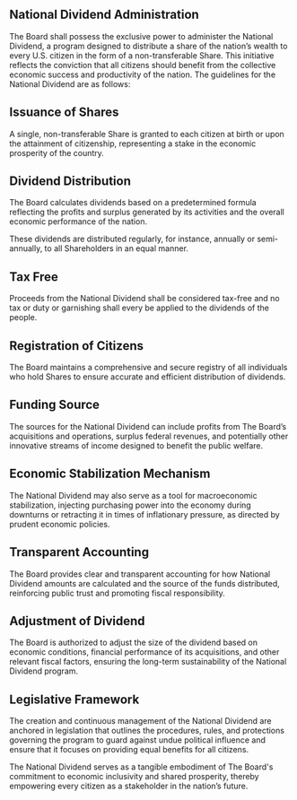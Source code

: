 ## National Dividend Administration

The Board shall possess the exclusive power to administer the National Dividend,
a program designed to distribute a share of the nation’s wealth to every U.S.
citizen in the form of a non-transferable Share. This initiative reflects the
conviction that all citizens should benefit from the collective economic success
and productivity of the nation. The guidelines for the National Dividend are as
follows:

## Issuance of Shares

A single, non-transferable Share is granted to each citizen at birth or upon the
attainment of citizenship, representing a stake in the economic prosperity of
the country.

## Dividend Distribution

The Board calculates dividends based on a predetermined formula reflecting the
profits and surplus generated by its activities and the overall economic
performance of the nation.

These dividends are distributed regularly, for instance, annually or
semi-annually, to all Shareholders in an equal manner.

## Tax Free

Proceeds from the National Dividend shall be considered tax-free and no tax or
duty or garnishing shall every be applied to the dividends of the people.

## Registration of Citizens

The Board maintains a comprehensive and secure registry of all individuals who
hold Shares to ensure accurate and efficient distribution of dividends.

## Funding Source

The sources for the National Dividend can include profits from The Board’s
acquisitions and operations, surplus federal revenues, and potentially other
innovative streams of income designed to benefit the public welfare.

## Economic Stabilization Mechanism

The National Dividend may also serve as a tool for macroeconomic stabilization,
injecting purchasing power into the economy during downturns or retracting it in
times of inflationary pressure, as directed by prudent economic policies.

## Transparent Accounting

The Board provides clear and transparent accounting for how National Dividend
amounts are calculated and the source of the funds distributed, reinforcing
public trust and promoting fiscal responsibility.

## Adjustment of Dividend

The Board is authorized to adjust the size of the dividend based on economic
conditions, financial performance of its acquisitions, and other relevant fiscal
factors, ensuring the long-term sustainability of the National Dividend program.

## Legislative Framework

The creation and continuous management of the National Dividend are anchored in
legislation that outlines the procedures, rules, and protections governing the
program to guard against undue political influence and ensure that it focuses on
providing equal benefits for all citizens.

The National Dividend serves as a tangible embodiment of The Board's commitment
to economic inclusivity and shared prosperity, thereby empowering every citizen
as a stakeholder in the nation’s future.

